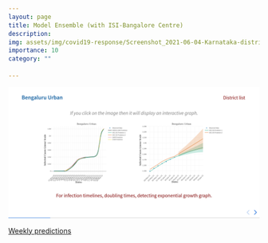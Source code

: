 ```yaml
---
layout: page
title: Model Ensemble (with ISI-Bangalore Centre)
description: 
img: assets/img/covid19-response/Screenshot_2021-06-04-Karnataka-districts.png
importance: 10
category: ""

---
```




![](/assets/img/covid19-response/Screenshot_2021-06-04-Karnataka-districts.png)

[Weekly predictions](https://www.isibang.ac.in/~athreya/incovid19/wp)

